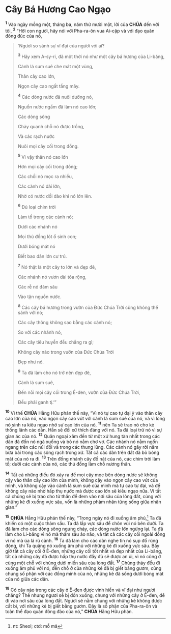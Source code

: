 # Cây Bá Hương Cao Ngạo

<sup><b>1</b></sup> Vào ngày mồng một, tháng ba, năm thứ mười một, lời của **CHÚA** đến với tôi, <sup><b>2</b></sup> “Hỡi con người, hãy nói với Pha-ra-ôn vua Ai-cập và với đạo quân đông đúc của nó,

> ‘Ngươi so sánh sự vĩ đại của ngươi với ai?
>
> <sup><b>3</b></sup> Hãy xem A-sy-ri, đã một thời nó như một cây bá hương của Li-băng,
>
> Cành lá sum suê che mát một vùng,
>
> Thân cây cao lớn,
>
> Ngọn cây cao ngất tầng mây.
>
> <sup><b>4</b></sup> Các dòng nước đã nuôi dưỡng nó,
>
> Nguồn nước ngầm đã làm nó cao lớn;
>
> Các dòng sông
>
> Chảy quanh chỗ nó được trồng,
>
> Và các rạch nước
>
> Nuôi mọi cây cối trong đồng.
>
> <sup><b>5</b></sup> Vì vậy thân nó cao lớn
>
> Hơn mọi cây cối trong đồng;
>
> Các chồi nó mọc ra nhiều,
>
> Các cành nó dài lớn,
>
> Nhờ có nước dồi dào khi nó lớn lên.
>
> <sup><b>6</b></sup> Đủ loại chim trời
>
> Làm tổ trong các cành nó;
>
> Dưới các nhánh nó
>
> Mọi thú đồng lót ổ sinh con;
>
> Dưới bóng mát nó
>
> Biết bao dân lớn cư trú.
>
> <sup><b>7</b></sup> Nó thật là một cây to lớn và đẹp đẽ,
>
> Các nhánh nó vươn dài tỏa rộng,
>
> Các rễ nó đâm sâu
>
> Vào tận nguồn nước.
>
> <sup><b>8</b></sup> Các cây bá hương trong vườn của Đức Chúa Trời cũng không thể sánh với nó;
>
> Các cây thông không sao bằng các cành nó;
>
> So với các nhánh nó,
>
> Các cây tiêu huyền đều chẳng ra gì;
>
> Không cây nào trong vườn của Đức Chúa Trời
>
> Đẹp như nó.
>
> <sup><b>9</b></sup> Ta đã làm cho nó trở nên đẹp đẽ,
>
> Cành lá sum suê,
>
> Đến nỗi mọi cây cối trong Ê-đen, vườn của Đức Chúa Trời,
>
> Đều phải ganh tị.’”

<sup><b>10</b></sup> Vì thế **CHÚA** Hằng Hữu phán thế này, “Vì nó tự cao tự đại ỷ vào thân cây cao lớn của nó, vào ngọn cây cao vút với cành lá sum suê của nó, và vì lòng nó sinh ra kiêu ngạo nhờ sự cao lớn của nó, <sup><b>11</b></sup> nên Ta sẽ trao nó cho kẻ thống lãnh các dân. Hắn sẽ đối xử thích đáng với nó. Ta đã loại trừ nó vì sự gian ác của nó. <sup><b>12</b></sup> Quân ngoại xâm đến từ một xứ hung tàn nhất trong các dân đã đốn nó ngã xuống và bỏ nó nằm chơ vơ. Các nhánh nó nằm ngổn ngang trên các núi đồi và trong các thung lũng. Các cành nó gãy rời nằm bừa bãi trong các sông rạch trong xứ. Tất cả các dân trên đất đã bỏ bóng mát của nó ra đi. <sup><b>13</b></sup> Trên đống nhánh cây đổ nát của nó, các chim trời làm tổ; dưới các cành của nó, các thú đồng làm chỗ nương thân.

<sup><b>14</b></sup> Tất cả những điều đó xảy ra để mọi cây mọc bên dòng nước sẽ không cậy vào thân cây cao lớn của mình, không cậy vào ngọn cây cao vút của mình, và không cậy vào cành lá sum suê của mình mà tự cao tự đại, và để không cây nào nhờ hấp thụ nước mà được cao lớn sẽ kiêu ngạo nữa. Vì tất cả chúng sẽ bị trao cho tử thần để đem vào nơi sâu của lòng đất, cùng với những kẻ đi xuống vực sâu, vốn là những phàm nhân từng sống giữa nhân gian.”

<sup><b>15</b></sup> **CHÚA** Hằng Hữu phán thế này, “Trong ngày nó đi xuống âm phủ,[^1-f5e1c409-b125-4c92-a090-138716eb7f97] Ta đã khiến có một cuộc thảm sầu. Ta đã lấp vực sâu để chôn vùi nó bên dưới. Ta đã làm cho các dòng sông ngưng chảy, các dòng nước lớn ngừng lại. Ta đã làm cho Li-băng vì nó mà thảm sầu ảo não, và tất cả các cây cối ngoài đồng vì nó mà úa lá rũ cành. <sup><b>16</b></sup> Ta đã làm cho các dân nghe tin nó sụp đổ rúng động, khi Ta quăng nó xuống âm phủ với những kẻ đi xuống vực sâu. Bấy giờ tất cả cây cối ở Ê-đen, những cây cối tốt nhất và đẹp nhất của Li-băng, tất cả những cây đã được hấp thụ nước đầy đủ sẽ được an ủi, vì nó cũng ở cùng một chỗ với chúng dưới miền sâu của lòng đất. <sup><b>17</b></sup> Chúng thảy đều đi xuống âm phủ với nó, đến chỗ ở của những kẻ đã bị giết bằng gươm, cùng chung số phận với các đồng minh của nó, những kẻ đã sống dưới bóng mát của nó giữa các dân.

<sup><b>18</b></sup> Có cây nào trong các cây ở Ê-đen được vinh hiển và vĩ đại như ngươi chăng? Thế nhưng ngươi sẽ bị đốn xuống, chung với những cây ở Ê-đen, để đi vào nơi sâu của lòng đất. Ngươi sẽ nằm chung với những kẻ không được cắt bì, với những kẻ bị giết bằng gươm. Đây là số phận của Pha-ra-ôn và toàn thể đạo quân đông đảo của nó,” **CHÚA** Hằng Hữu phán.

[^1-f5e1c409-b125-4c92-a090-138716eb7f97]: nt: Sheol; ctd: mồ mả
